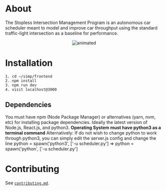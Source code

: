 
# About

The Stopless Intersection Management Program is an autonomous car scheduler meant to model and improve car throughput using the standard traffic-light intersection as a baseline for performance. 

<p align="center">
  <img src="https://media.giphy.com/media/Zn0aI4OkRVnV5m5mOI/giphy.gif" alt="animated" />
</p>

# Installation
```
1. cd ~/simp/frontend
2. npm install
3. npm run dev
4. visit localhost@3000
```
## Dependencies
You must have npm (Node Package Manager) or alternatives (yarn, nvm, etc) for installing package dependencies. Ideally the latest version of Node.js, React.js, and python3.
**Operating System must have python3 as a terminal command**
Alternatively: If do not wish to change python to work through python3, you can simply edit the server.js config and change the line
python = spawn('python3', ['-u scheduler.py'] => python = spawn('python', ['-u scheduler.py']

# Contributing

See [`contributing.md`](./contributing.md).
